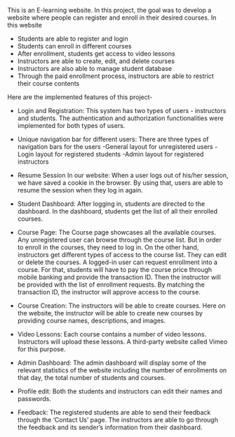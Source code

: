 This is an E-learning website. In this project, the goal was to develop a website where people can register and enroll in their desired courses. In this website

- Students are able to register and login
- Students can enroll in different courses
- After enrollment, students get access to video lessons
- Instructors are able to create, edit, and delete courses
- Instructors are also able to manage student database
- Through the paid enrollment process, instructors are able to restrict their course contents

Here are the implemented features of this project-

* Login and Registration: This system has two types of users - instructors and students. The authentication and authorization functionalities were implemented for both types of users. 

* Unique navigation bar for different users: There are three types of navigation bars for the users
      -General layout for unregistered users
      -Login layout for registered students
      -Admin layout for registered instructors

* Resume Session In our website: When a user logs out of his/her session, we have saved a cookie in the browser. By using that, users are able to resume the session when they log in again.

* Student Dashboard: After logging in, students are directed to the dashboard. In the dashboard, students get the list of all their enrolled courses.

* Course Page: The Course page showcases all the available courses. Any unregistered user can browse through the course list. But in order to enroll in the courses, they need to log in. On the other hand, instructors get different types of access to the course list. They can edit or delete the courses. A logged-in user can request enrollment into a course. For that, students will have to pay the course price through mobile banking and provide the transaction ID. Then the instructor will be provided with the list of enrollment requests. By matching the transaction ID, the instructor will approve access to the course.

* Course Creation: The instructors will be able to create courses. Here on the website, the instructor will be able to create new courses by providing course names, descriptions, and images.

* Video Lessons: Each course contains a number of video lessons. Instructors will upload these lessons. A third-party website called Vimeo for this purpose.

* Admin Dashboard: The admin dashboard will display some of the relevant statistics of the website including the number of enrollments on that day, the total number of students and courses.

* Profile edit: Both the students and instructors can edit their names and passwords.

* Feedback: The registered students are able to send their feedback through the ‘Contact Us’ page. The instructors are able to go through the feedback and its sender’s information from their dashboard. 
